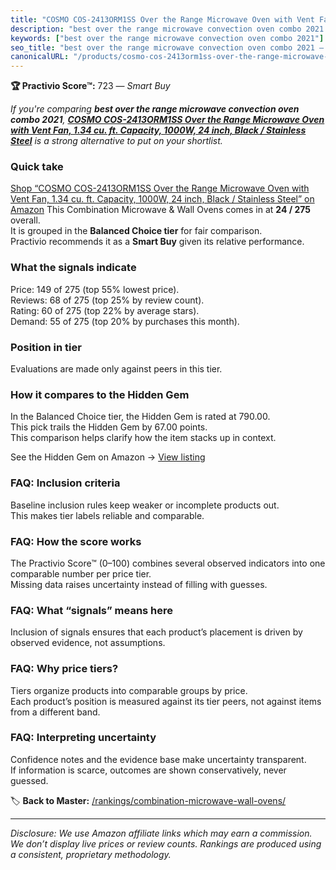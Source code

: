 ```yaml
---
title: "COSMO COS-2413ORM1SS Over the Range Microwave Oven with Vent Fan, 1.34 cu. ft. Capacity, 1000W, 24 inch, Black / Stainless Steel"
description: "best over the range microwave convection oven combo 2021: Data-driven within Balanced Choice ranking using the Practivio Score™. Positioned by quality, value,…"
keywords: ["best over the range microwave convection oven combo 2021"]
seo_title: "best over the range microwave convection oven combo 2021 — Smart Buy Balanced Choice (2025)"
canonicalURL: "/products/cosmo-cos-2413orm1ss-over-the-range-microwave-oven-with-vent-fan-134-cu-ft-capacity-1000w-24-inch-black-stainless-steel-B07XKW26FG/"
---
```


**🏆 Practivio Score™:** 723 — _Smart Buy_


*If you're comparing **best over the range microwave convection oven combo 2021**, **[COSMO COS-2413ORM1SS Over the Range Microwave Oven with Vent Fan, 1.34 cu. ft. Capacity, 1000W, 24 inch, Black / Stainless Steel](https://www.amazon.com/dp/B07XKW26FG?tag=practivio-20)** is a strong alternative to put on your shortlist.*
### Quick take
[Shop “COSMO COS-2413ORM1SS Over the Range Microwave Oven with Vent Fan, 1.34 cu. ft. Capacity, 1000W, 24 inch, Black / Stainless Steel” on Amazon](https://www.amazon.com/dp/B07XKW26FG?tag=practivio-20)
This Combination Microwave & Wall Ovens comes in at **24 / 275** overall.  
It is grouped in the **Balanced Choice tier** for fair comparison.  
Practivio recommends it as a **Smart Buy** given its relative performance.

### What the signals indicate
Price: 149 of 275 (top 55% lowest price).  
Reviews: 68 of 275 (top 25% by review count).  
Rating: 60 of 275 (top 22% by average stars).  
Demand: 55 of 275 (top 20% by purchases this month).

### Position in tier
Evaluations are made only against peers in this tier.

### How it compares to the Hidden Gem
In the Balanced Choice tier, the Hidden Gem is rated at 790.00.  
This pick trails the Hidden Gem by 67.00 points.  
This comparison helps clarify how the item stacks up in context.  

See the Hidden Gem on Amazon → [View listing](https://www.amazon.com/dp/B07JYNPTX3?tag=practivio-20)

### FAQ: Inclusion criteria
Baseline inclusion rules keep weaker or incomplete products out.  
This makes tier labels reliable and comparable.

### FAQ: How the score works
The Practivio Score™ (0–100) combines several observed indicators into one comparable number per price tier.  
Missing data raises uncertainty instead of filling with guesses.

### FAQ: What “signals” means here
Inclusion of signals ensures that each product’s placement is driven by observed evidence, not assumptions.

### FAQ: Why price tiers?
Tiers organize products into comparable groups by price.  
Each product’s position is measured against its tier peers, not against items from a different band.

### FAQ: Interpreting uncertainty
Confidence notes and the evidence base make uncertainty transparent.  
If information is scarce, outcomes are shown conservatively, never guessed.


🏷️ **Back to Master:** [/rankings/combination-microwave-wall-ovens/](/rankings/combination-microwave-wall-ovens/)

---
_Disclosure: We use Amazon affiliate links which may earn a commission. We don’t display live prices or review counts. Rankings are produced using a consistent, proprietary methodology._
